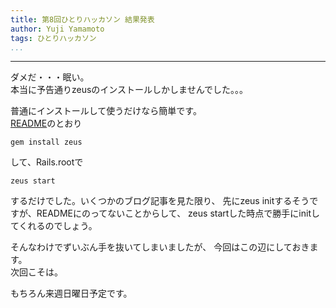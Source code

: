 ```yaml
---
title: 第8回ひとりハッカソン 結果発表
author: Yuji Yamamoto
tags: ひとりハッカソン
...
```

---

ダメだ・・・眠い。  
本当に予告通りzeusのインストールしかしませんでした。。。

普通にインストールして使うだけなら簡単です。  
[README](https://github.com/burke/zeus)のとおり

```
gem install zeus
```

して、Rails.rootで

```
zeus start
```

するだけでした。いくつかのブログ記事を見た限り、
先にzeus initするそうですが、READMEにのってないことからして、
zeus startした時点で勝手にinitしてくれるのでしょう。  

そんなわけでずいぶん手を抜いてしまいましたが、
今回はこの辺にしておきます。  
次回こそは。

もちろん来週日曜日予定です。
